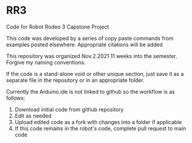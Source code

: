 # RR3
Code for Robot Rodeo 3 Capstone Project

This code was developed by a series of copy paste commands from examples posted elsewhere. Appropriate citations will be added

This repository was organized Nov.2.2021 11 weeks into the semester. Forgive my naming conventions.

 
If the code is a stand-alone void or other unique section, just save it as a separate file in the repository or in an appropriate folder.


 
Currently the Arduino.ide is not linked to github so the workflow is as follows:
1. Download initial code from github repository
2. Edit as needed 
3. Upload edited code as a fork with changes into a folder if applicable
4. If this code remains in the robot's code, complete pull request to main code

